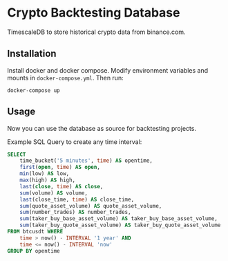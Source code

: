 # Crypto Backtesting Database

TimescaleDB to store historical crypto data from binance.com. 

## Installation

Install docker and docker compose.
Modify environment variables and mounts in ``docker-compose.yml``.
Then run:

```
docker-compose up
```

## Usage

Now you can use the database as source for backtesting projects.

Example SQL Query to create any time interval:

```sql
SELECT
    time_bucket('5 minutes', time) AS opentime,
    first(open, time) AS open,
    min(low) AS low,
    max(high) AS high,
    last(close, time) AS close,
    sum(volume) AS volume,
    last(close_time, time) AS close_time,
    sum(quote_asset_volume) AS quote_asset_volume,
    sum(number_trades) AS number_trades,
    sum(taker_buy_base_asset_volume) AS taker_buy_base_asset_volume,
    sum(taker_buy_quote_asset_volume) AS taker_buy_quote_asset_volume
FROM btcusdt WHERE
    time > now() - INTERVAL '1 year' AND
    time <= now() - INTERVAL 'now'
GROUP BY opentime
```
